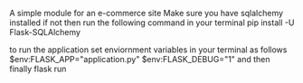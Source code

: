 A simple module for an e-commerce site
Make sure you have sqlalchemy installed
if not then run the following command in your terminal
  pip install -U Flask-SQLAlchemy

to run the application set enviornment variables in your terminal as follows
  $env:FLASK_APP="application.py"
  $env:FLASK_DEBUG="1"
and then finally
  flask run
